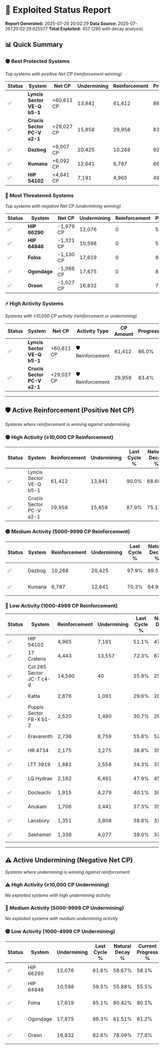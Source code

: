 # 🌟 Exploited Status Report

**Report Generated:** 2025-07-26 20:02:29
**Data Source:** 2025-07-26T20:02:29.625577
**Total Exploited:** 457 (290 with decay analysis)

## 📊 Quick Summary

### 🟢 **Best Protected Systems**
*Top systems with positive Net CP (reinforcement winning)*

| Status | System | Net CP | Undermining | Reinforcement | Progress |
|--------|--------|--------|-------------|---------------|----------|
| ✅ | **Lyncis Sector VE-Q b5-1** | +60,611 CP | 13,841 | 61,412 | 86.0% |
| ✅ | **Crucis Sector PC-V a2-1** | +29,027 CP | 15,858 | 29,958 | 83.4% |
| ✅ | **Dazbog** | +9,007 CP | 20,425 | 10,268 | 92.1% |
| ✅ | **Kumana** | +6,092 CP | 12,641 | 6,787 | 66.7% |
| ✅ | **HIP 54102** | +4,641 CP | 7,191 | 4,965 | 49.0% |

### 🔴 **Most Threatened Systems**
*Top systems with negative Net CP (undermining winning)*

| Status | System | Net CP | Undermining | Reinforcement | Progress |
|--------|--------|--------|-------------|---------------|----------|
| ✅ | **HIP 66290** | -1,979 CP | 12,076 | 0 | 58.1% |
| ✅ | **HIP 64848** | -1,321 CP | 10,598 | 0 | 55.5% |
| ✅ | **Folna** | -1,130 CP | 17,619 | 0 | 80.1% |
| ✅ | **Ogondage** | -1,068 CP | 17,875 | 0 | 81.2% |
| ✅ | **Oraon** | -1,027 CP | 16,832 | 0 | 77.8% |

### ⚡ **High Activity Systems**
*Systems with ≥10,000 CP activity (reinforcement or undermining)*

| Status | System | Net CP | Activity Type | CP Amount | Progress |
|--------|--------|--------|---------------|-----------|----------|
| ✅ | **Lyncis Sector VE-Q b5-1** | +60,611 CP | 🛡️ Reinforcement | 61,412 | 86.0% |
| ✅ | **Crucis Sector PC-V a2-1** | +29,027 CP | 🛡️ Reinforcement | 29,958 | 83.4% |

---

## 🛡️ Active Reinforcement (Positive Net CP)
*Systems where reinforcement is winning against undermining*

### 🟢 High Activity (≥10,000 CP Reinforcement)

| Status | System | Reinforcement | Undermining | Last Cycle % | Natural Decay % | Current Progress % | Current CP | Net CP | Activity |
|--------|--------|---------------|-------------|--------------|-----------------|-------------------|------------|--------|----------|
| ✅ | Lyncis Sector VE-Q b5-1 | 61,412 | 13,841 | 90.0% | 68.68% | 86.0% | 301,000 | +60,611 | 🟢 High Reinforcement |
| ✅ | Crucis Sector PC-V a2-1 | 29,958 | 15,858 | 87.9% | 75.11% | 83.4% | 291,900 | +29,027 | 🟢 High Reinforcement |

### 🟡 Medium Activity (5000-9999 CP Reinforcement)

| Status | System | Reinforcement | Undermining | Last Cycle % | Natural Decay % | Current Progress % | Current CP | Net CP | Activity |
|--------|--------|---------------|-------------|--------------|-----------------|-------------------|------------|--------|----------|
| ✅ | Dazbog | 10,268 | 20,425 | 97.9% | 89.53% | 92.1% | 322,350 | +9,007 | 🟡 Medium Reinforcement |
| ✅ | Kumana | 6,787 | 12,641 | 70.3% | 64.96% | 66.7% | 233,450 | +6,092 | 🟡 Medium Reinforcement |

### 🔴 Low Activity (1000-4999 CP Reinforcement)

| Status | System | Reinforcement | Undermining | Last Cycle % | Natural Decay % | Current Progress % | Current CP | Net CP | Activity |
|--------|--------|---------------|-------------|--------------|-----------------|-------------------|------------|--------|----------|
| ✅ | HIP 54102 | 4,965 | 7,191 | 51.1% | 47.67% | 49.0% | 171,500 | +4,641 | 🔵 Low Reinforcement |
| ✅ | 17 Crateris | 4,443 | 13,557 | 72.3% | 67.39% | 68.4% | 239,400 | +3,545 | 🔵 Low Reinforcement |
| ✅ | Col 285 Sector JC-T c4-9 | 14,590 | 40 | 25.9% | 25.00% | 25.9% | 90,650 | +3,150 | 🔵 Low Reinforcement |
| ✅ | Katta | 2,876 | 1,091 | 29.6% | 28.44% | 29.3% | 102,550 | +3,002 | 🔵 Low Reinforcement |
| ✅ | Puppis Sector FB-X b1-2 | 2,520 | 1,480 | 30.7% | 29.56% | 30.3% | 106,050 | +2,586 | 🔵 Low Reinforcement |
| ✅ | Eravarenth | 2,736 | 8,759 | 55.8% | 52.64% | 53.3% | 186,549 | +2,304 | 🔵 Low Reinforcement |
| ✅ | HR 4734 | 2,175 | 3,275 | 36.8% | 35.29% | 35.9% | 125,650 | +2,129 | 🔵 Low Reinforcement |
| ✅ | LTT 3919 | 1,881 | 2,558 | 34.3% | 33.06% | 33.6% | 117,600 | +1,896 | 🔵 Low Reinforcement |
| ✅ | LQ Hydrae | 2,162 | 6,491 | 47.9% | 45.46% | 46.0% | 161,000 | +1,888 | 🔵 Low Reinforcement |
| ✅ | Docleachi | 1,915 | 4,279 | 40.1% | 38.39% | 38.9% | 136,150 | +1,776 | 🔵 Low Reinforcement |
| ✅ | Anukam | 1,706 | 3,441 | 37.3% | 35.83% | 36.3% | 127,050 | +1,652 | 🔵 Low Reinforcement |
| ✅ | Lansbury | 1,351 | 3,908 | 38.8% | 37.34% | 37.7% | 131,950 | +1,273 | 🔵 Low Reinforcement |
| ✅ | Sekhemet | 1,336 | 4,077 | 39.0% | 37.48% | 37.8% | 132,299 | +1,130 | 🔵 Low Reinforcement |


---

## ⚠️ Active Undermining (Negative Net CP)
*Systems where undermining is winning against reinforcement*

### ⚠️ High Activity (≥10,000 CP Undermining)

*No exploited systems with high undermining activity*

### 🔶 Medium Activity (5000-9999 CP Undermining)

*No exploited systems with medium undermining activity*

### 🟡 Low Activity (1000-4999 CP Undermining)

| Status | System | Undermining | Last Cycle % | Natural Decay % | Current Progress % | Reinforcement | Current CP | Net CP | Activity |
|--------|--------|-------------|--------------|-----------------|-------------------|---------------|------------|--------|----------|
| ✅ | HIP 66290 | 12,076 | 61.6% | 58.67% | 58.1% | 0 | 203,350 | -1,979 | 🟡 Low Undermining |
| ✅ | HIP 64848 | 10,598 | 58.5% | 55.88% | 55.5% | 0 | 194,250 | -1,321 | 🟡 Low Undermining |
| ✅ | Folna | 17,619 | 85.1% | 80.42% | 80.1% | 0 | 280,350 | -1,130 | 🟡 Low Undermining |
| ✅ | Ogondage | 17,875 | 86.3% | 81.51% | 81.2% | 0 | 284,200 | -1,068 | 🟡 Low Undermining |
| ✅ | Oraon | 16,832 | 82.6% | 78.09% | 77.8% | 0 | 272,300 | -1,027 | 🟡 Low Undermining |
